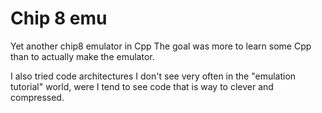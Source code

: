 # Chip 8 emu

Yet another chip8 emulator in Cpp
The goal was more to learn some Cpp than to actually make the emulator.

I also tried code architectures I don't see very often in
the "emulation tutorial" world, were I tend to see code that
is way to clever and compressed.
